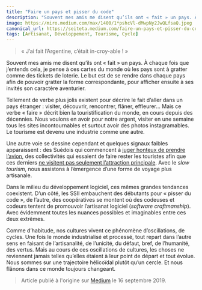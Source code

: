```yaml
---
title: "Faire un pays et pisser du code"
description: "Souvent mes amis me disent qu’ils ont « fait » un pays. À chaque fois que j’entends cela, je pense à ces cartes du monde où les pays sont à gratter comme des tickets de loterie."
image: https://miro.medium.com/max/1400/1*pshcVl-dMwpNy2JwQLfsaQ.jpeg
canonical_url: https://seiteta.medium.com/faire-un-pays-et-pisser-du-code-fc7ec913319c
tags: [Artisanat, Développement, Tourisme, Cycle]
---
```


> « J’ai fait l’Argentine, c’était in-croy-able ! »

Souvent mes amis me disent qu’ils ont « fait » un pays. À chaque fois que j’entends cela, je pense à ces cartes du monde où les pays sont à gratter comme des tickets de loterie. Le but est de se rendre dans chaque pays afin de pouvoir gratter la forme correspondante, pour afficher ensuite à ses invités son caractère aventurier.

Tellement de verbe plus jolis existent pour décrire le fait d’aller dans un pays étranger : visiter, découvrir, rencontrer, flâner, effleurer… Mais ce verbe « faire » décrit bien la touristification du monde, en cours depuis des décennies. Nous voulons en avoir pour notre argent, visiter en une semaine tous les sites incontournables et surtout avoir des photos instagramables. Le tourisme est devenu une industrie comme une autre.

Une autre voie se dessine cependant et quelques signaux faibles apparaissent : des Suédois qui commencent à [juger honteux de prendre l’avion](https://www.lemonde.fr/planete/article/2019/04/02/climat-la-honte-de-voler-gagne-du-terrain-chez-les-suedois_5444664_3244.html), des collectivités qui essaient de faire rester les touristes afin que ces derniers [ne visitent pas seulement l’attraction principale](https://lelephant-larevue.fr/thematiques/inventer-une-autre-maniere-detre-touristes/). Avec le *slow tourism*, nous assistons à l’émergence d’une forme de voyage plus artisanale.

Dans le milieu du développement logiciel, ces mêmes grandes tendances coexistent. D’un côté, les SSII embauchent des débutants pour « pisser du code », de l’autre, des coopératives se montent où des codeuses et codeurs tentent de promouvoir l’artisanat logiciel (*software craftmanship*). Avec évidemment toutes les nuances possibles et imaginables entre ces deux extrêmes.

Comme d’habitude, nos cultures vivent ce phénomène d’oscillations, de cycles. Une fois le monde industrialisé et processé, tout repart dans l’autre sens en faisant de l’artisanalité, de l’unicité, du défaut, bref, de l’humanité, des vertus. Mais au cours de ces oscillations de cultures, les choses ne reviennent jamais telles qu’elles étaient à leur point de départ et tout évolue. Nous sommes sur une trajectoire hélicoïdal plutôt qu’un cercle. Et nous flânons dans ce monde toujours changeant.

> Article publié à l'origine sur [Medium](https://seiteta.medium.com/faire-un-pays-et-pisser-du-code-fc7ec913319c) le 16 septembre 2019.
